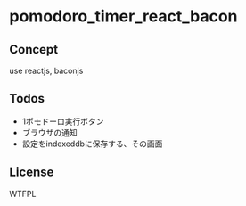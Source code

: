 # pomodoro_timer_react_bacon

## Concept
use reactjs, baconjs

## Todos
* 1ポモドーロ実行ボタン
* ブラウザの通知
* 設定をindexeddbに保存する、その画面


## License
WTFPL
